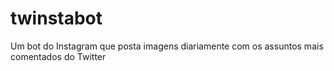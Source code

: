 # twinstabot

Um bot do Instagram que posta imagens diariamente com os assuntos mais comentados do Twitter
